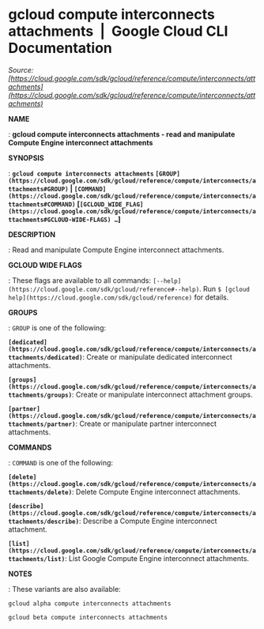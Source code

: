 # gcloud compute interconnects attachments  |  Google Cloud CLI Documentation

*Source: [https://cloud.google.com/sdk/gcloud/reference/compute/interconnects/attachments](https://cloud.google.com/sdk/gcloud/reference/compute/interconnects/attachments)*

**NAME**

: **gcloud compute interconnects attachments - read and manipulate Compute Engine interconnect attachments**

**SYNOPSIS**

: **`gcloud compute interconnects attachments` `[GROUP](https://cloud.google.com/sdk/gcloud/reference/compute/interconnects/attachments#GROUP)` | `[COMMAND](https://cloud.google.com/sdk/gcloud/reference/compute/interconnects/attachments#COMMAND)` [`[GCLOUD_WIDE_FLAG](https://cloud.google.com/sdk/gcloud/reference/compute/interconnects/attachments#GCLOUD-WIDE-FLAGS) …`]**

**DESCRIPTION**

: Read and manipulate Compute Engine interconnect attachments.

**GCLOUD WIDE FLAGS**

: These flags are available to all commands: `[--help](https://cloud.google.com/sdk/gcloud/reference#--help)`.
Run `$ [gcloud help](https://cloud.google.com/sdk/gcloud/reference)` for details.

**GROUPS**

: ``GROUP`` is one of the following:

**`[dedicated](https://cloud.google.com/sdk/gcloud/reference/compute/interconnects/attachments/dedicated)`**:
Create or manipulate dedicated interconnect attachments.

**`[groups](https://cloud.google.com/sdk/gcloud/reference/compute/interconnects/attachments/groups)`**:
Create or manipulate interconnect attachment groups.

**`[partner](https://cloud.google.com/sdk/gcloud/reference/compute/interconnects/attachments/partner)`**:
Create or manipulate partner interconnect attachments.

**COMMANDS**

: ``COMMAND`` is one of the following:

**`[delete](https://cloud.google.com/sdk/gcloud/reference/compute/interconnects/attachments/delete)`**:
Delete Compute Engine interconnect attachments.

**`[describe](https://cloud.google.com/sdk/gcloud/reference/compute/interconnects/attachments/describe)`**:
Describe a Compute Engine interconnect attachment.

**`[list](https://cloud.google.com/sdk/gcloud/reference/compute/interconnects/attachments/list)`**:
List Google Compute Engine interconnect attachments.

**NOTES**

: These variants are also available:

```
gcloud alpha compute interconnects attachments
```

```
gcloud beta compute interconnects attachments
```